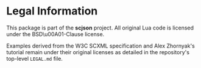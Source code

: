# Legal Information

This package is part of the **scjson** project. All original Lua code is licensed under the BSD\u00A01-Clause license.

Examples derived from the W3C SCXML specification and Alex Zhornyak's tutorial remain under their original licenses as detailed in the repository's top-level `LEGAL.md` file.
